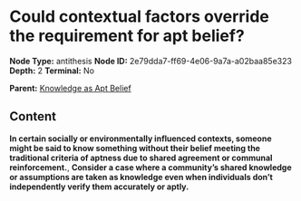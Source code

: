 # Could contextual factors override the requirement for apt belief?

**Node Type:** antithesis
**Node ID:** 2e79dda7-ff69-4e06-9a7a-a02baa85e323
**Depth:** 2
**Terminal:** No

**Parent:** [Knowledge as Apt Belief](knowledge-as-apt-belief.md)

## Content

**In certain socially or environmentally influenced contexts, someone might be said to know something without their belief meeting the traditional criteria of aptness due to shared agreement or communal reinforcement.**, **Consider a case where a community’s shared knowledge or assumptions are taken as knowledge even when individuals don’t independently verify them accurately or aptly.**
